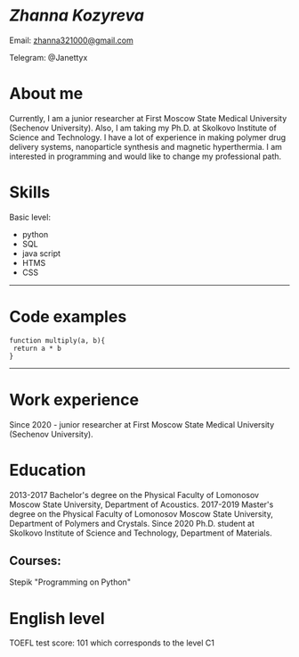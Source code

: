 # *Zhanna Kozyreva*

Email: zhanna321000@gmail.com

Telegram: @Janettyx

# **About me**
Currently, I am a junior researcher at First Moscow State Medical University (Sechenov University).
Also, I am taking my Ph.D. at Skolkovo Institute of Science and Technology.
I have a lot of experience in making polymer drug delivery systems, nanoparticle synthesis and magnetic hyperthermia.
I am interested in programming and would like to change my professional path.

# **Skills**
Basic level:
- python
- SQL
- java script
- HTMS
- CSS

***
# **Code examples**
```
function multiply(a, b){
 return a * b
}
```
***

# **Work experience**
Since 2020 - junior researcher at First Moscow State Medical University (Sechenov University).

# **Education**
2013-2017 Bachelor's degree on the Physical Faculty of Lomonosov Moscow State University, Department of Acoustics.
2017-2019 Master's degree on the Physical Faculty of Lomonosov Moscow State University, Department of Polymers and Crystals.
Since 2020 Ph.D. student at Skolkovo Institute of Science and Technology, Department of Materials.
## Courses:
Stepik "Programming on Python"

# **English level**
TOEFL test score: 101 which corresponds to the level C1
